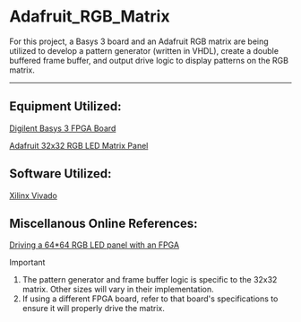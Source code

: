 # Adafruit_RGB_Matrix
For this project, a Basys 3 board and an Adafruit RGB matrix are being utilized to develop a pattern generator (written in VHDL), create a double buffered frame buffer, and output drive logic to display patterns on the RGB matrix. 

---------------------------------------------------------------------------------------------------

## Equipment Utilized:
[Digilent Basys 3 FPGA Board](https://digilent.com/reference/_media/basys3:basys3_rm.pdf)

[Adafruit 32x32 RGB LED Matrix Panel](https://cdn-learn.adafruit.com/downloads/pdf/32x16-32x32-rgb-led-matrix.pdf)

## Software Utilized:
[Xilinx Vivado](https://docs.xilinx.com/search/all?content-lang=en-US)

## Miscellanous Online References:
[Driving a 64*64 RGB LED panel with an FPGA](https://justanotherelectronicsblog.com/?p=636)

>[!IMPORTANT] 
>1. The pattern generator and frame buffer logic is specific to the 32x32 matrix. Other sizes will vary in their implementation.
>2. If using a different FPGA board, refer to that board's specifications to ensure it will properly drive the matrix. 